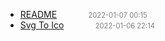   - [README]()<span style="padding-left:2em;color:orange"></span><span style="color:gray;font-size:.8em;padding-left:2em">2022-01-07 00:15</span>
  - [Svg To Ico](svg-to-ico)<span style="padding-left:2em;color:orange"></span><span style="color:gray;font-size:.8em;padding-left:2em">2022-01-06 22:14</span>

